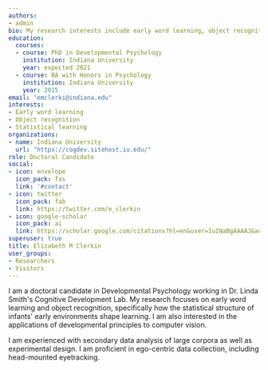```yaml
---
authors:
- admin
bio: My research interests include early word learning, object recognition, and statistical learning.
education:
  courses:
  - course: PhD in Developmental Psychology
    institution: Indiana University
    year: expected 2021
  - course: BA with Honors in Psychology
    institution: Indiana University
    year: 2015
email: "emclerki@indiana.edu"
interests:
- Early word learning
- Object recognition
- Statistical learning
organizations:
- name: Indiana University
  url: "https://cogdev.sitehost.iu.edu/"
role: Doctoral Candidate
social:
- icon: envelope
  icon_pack: fas
  link: '#contact'
- icon: twitter
  icon_pack: fab
  link: https://twitter.com/e_clerkin
- icon: google-scholar
  icon_pack: ai
  link: https://scholar.google.com/citations?hl=en&user=IuINaBgAAAAJ&authuser=1
superuser: true
title: Elizabeth M Clerkin
user_groups:
- Researchers
- Visitors
---
```


I am a doctoral candidate in Developmental Psychology working in Dr. Linda Smith's Cognitive Development Lab. My research focuses on early word learning and object recognition, specifically how the statistical structure of infants' early environments shape learning. I am also interested in the applications of developmental principles to computer vision.

I am experienced with secondary data analysis of large corpora as well as experimental design. I am proficient in ego-centric data collection, including head-mounted eyetracking. 
